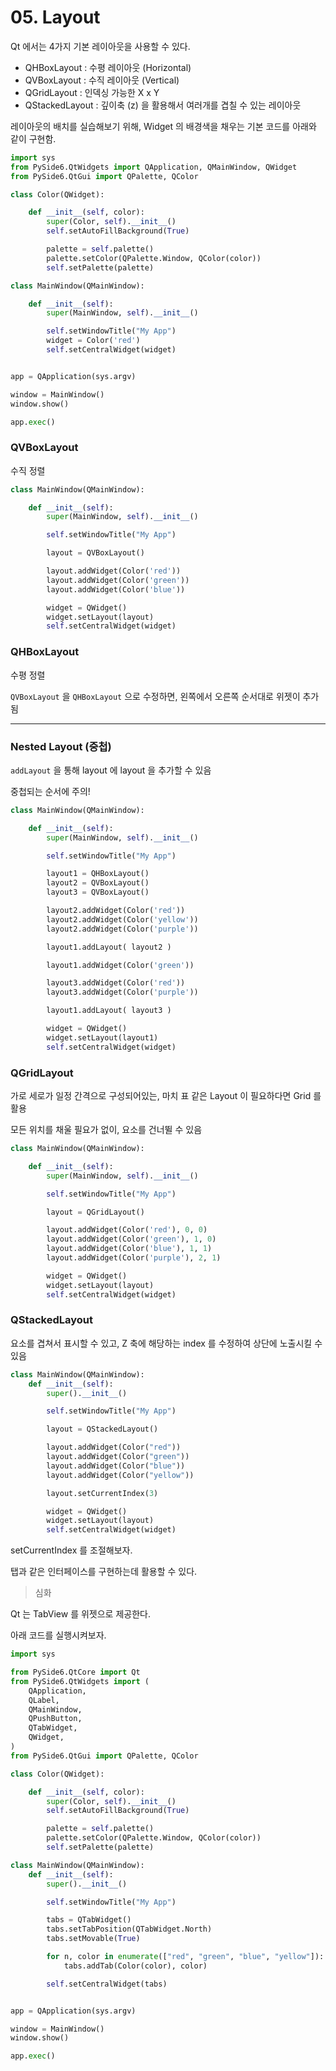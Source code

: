 # 05. Layout

Qt 에서는 4가지 기본 레이아웃을 사용할 수 있다.

- QHBoxLayout : 수평 레이아웃 (Horizontal)
- QVBoxLayout : 수직 레이아웃 (Vertical)
- QGridLayout : 인덱싱 가능한 X x Y
- QStackedLayout : 깊이축 (z) 을 활용해서 여러개를 겹칠 수 있는 레이아웃


레이아웃의 배치를 실습해보기 위해, Widget 의 배경색을 채우는 기본 코드를 아래와 같이 구현함.

```python
import sys
from PySide6.QtWidgets import QApplication, QMainWindow, QWidget
from PySide6.QtGui import QPalette, QColor

class Color(QWidget):

    def __init__(self, color):
        super(Color, self).__init__()
        self.setAutoFillBackground(True)

        palette = self.palette()
        palette.setColor(QPalette.Window, QColor(color))
        self.setPalette(palette)

class MainWindow(QMainWindow):

    def __init__(self):
        super(MainWindow, self).__init__()

        self.setWindowTitle("My App")
        widget = Color('red')
        self.setCentralWidget(widget)


app = QApplication(sys.argv)

window = MainWindow()
window.show()

app.exec()
```

### QVBoxLayout

수직 정렬

```python
class MainWindow(QMainWindow):

    def __init__(self):
        super(MainWindow, self).__init__()

        self.setWindowTitle("My App")

        layout = QVBoxLayout()

        layout.addWidget(Color('red'))
        layout.addWidget(Color('green'))
        layout.addWidget(Color('blue'))

        widget = QWidget()
        widget.setLayout(layout)
        self.setCentralWidget(widget)
```

### QHBoxLayout

수평 정렬

`QVBoxLayout` 을 `QHBoxLayout` 으로 수정하면, 왼쪽에서 오른쪽 순서대로 위젯이 추가됨

---

### Nested Layout (중첩)

`addLayout` 을 통해 layout 에 layout 을 추가할 수 있음

중첩되는 순서에 주의!

```python
class MainWindow(QMainWindow):

    def __init__(self):
        super(MainWindow, self).__init__()

        self.setWindowTitle("My App")

        layout1 = QHBoxLayout()
        layout2 = QVBoxLayout()
        layout3 = QVBoxLayout()

        layout2.addWidget(Color('red'))
        layout2.addWidget(Color('yellow'))
        layout2.addWidget(Color('purple'))

        layout1.addLayout( layout2 )

        layout1.addWidget(Color('green'))

        layout3.addWidget(Color('red'))
        layout3.addWidget(Color('purple'))

        layout1.addLayout( layout3 )

        widget = QWidget()
        widget.setLayout(layout1)
        self.setCentralWidget(widget)
```

### QGridLayout

가로 세로가 일정 간격으로 구성되어있는, 마치 표 같은 Layout 이 필요하다면 Grid 를 활용

모든 위치를 채울 필요가 없이, 요소를 건너뛸 수 있음

```python
class MainWindow(QMainWindow):

    def __init__(self):
        super(MainWindow, self).__init__()

        self.setWindowTitle("My App")

        layout = QGridLayout()

        layout.addWidget(Color('red'), 0, 0)
        layout.addWidget(Color('green'), 1, 0)
        layout.addWidget(Color('blue'), 1, 1)
        layout.addWidget(Color('purple'), 2, 1)

        widget = QWidget()
        widget.setLayout(layout)
        self.setCentralWidget(widget)
```

### QStackedLayout

요소를 겹쳐서 표시할 수 있고, Z 축에 해당하는 index 를 수정하여 상단에 노출시킬 수 있음

```python
class MainWindow(QMainWindow):
    def __init__(self):
        super().__init__()

        self.setWindowTitle("My App")

        layout = QStackedLayout()

        layout.addWidget(Color("red"))
        layout.addWidget(Color("green"))
        layout.addWidget(Color("blue"))
        layout.addWidget(Color("yellow"))

        layout.setCurrentIndex(3)

        widget = QWidget()
        widget.setLayout(layout)
        self.setCentralWidget(widget)
```

setCurrentIndex 를 조절해보자.

탭과 같은 인터페이스를 구현하는데 활용할 수 있다. 

> 심화

Qt 는 TabView 를 위젯으로 제공한다.

아래 코드를 실행시켜보자.

```python
import sys

from PySide6.QtCore import Qt
from PySide6.QtWidgets import (
    QApplication,
    QLabel,
    QMainWindow,
    QPushButton,
    QTabWidget,
    QWidget,
)
from PySide6.QtGui import QPalette, QColor

class Color(QWidget):

    def __init__(self, color):
        super(Color, self).__init__()
        self.setAutoFillBackground(True)

        palette = self.palette()
        palette.setColor(QPalette.Window, QColor(color))
        self.setPalette(palette)

class MainWindow(QMainWindow):
    def __init__(self):
        super().__init__()

        self.setWindowTitle("My App")

        tabs = QTabWidget()
        tabs.setTabPosition(QTabWidget.North)
        tabs.setMovable(True)

        for n, color in enumerate(["red", "green", "blue", "yellow"]):
            tabs.addTab(Color(color), color)

        self.setCentralWidget(tabs)


app = QApplication(sys.argv)

window = MainWindow()
window.show()

app.exec()
```